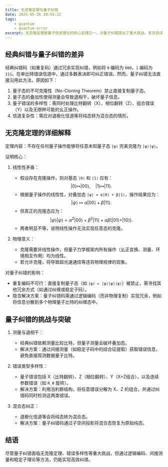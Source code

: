 ```yaml
---
title: 无克隆定理与量子纠错 
date: 2025-05-26 20:55:22
tags:
    - quantum
    - quantum-error
excerpt: 无克隆定理是量子信息理论的核心定理之一，对量子纠错提出了重大挑战。本文将详细探讨无克隆定理的内容、证明及其对量子纠错的影响，并与经典纠错进行对比。
---
```


## 经典纠错与量子纠错的差异  
经典纠错码（如重复码）通过冗余实现纠错，例如将 `0` 编码为 `000`，`1` 编码为 `111`。在单比特错误信道中，通过多数表决即可纠正错误。然而，量子纠错无法直接沿用此方法，原因如下：  
1. 量子态的不可克隆性（No-Cloning Theorem）禁止直接复制量子态。  
2. 量子态的叠加性使得测量会导致退相干，破坏量子信息。  
3. 量子错误的多样性：需同时处理比特翻转（X）、相位翻转（Z）、组合错误（Y）以及无限种可能的幺正操作。  
4. 信道复杂性：需应对退极化信道等将纯态转为混合态的情形。  


## 无克隆定理的详细解释  
定理内容：不存在任何量子操作能够将任意未知量子态 `|ψ⟩` 完美克隆为 `|ψ⟩|ψ⟩`。  

证明核心：  
1. 线性性矛盾：  
   - 假设存在克隆操作，则对基态 `|0⟩` 和 `|1⟩` 应有：  
     $$
     |0\rangle \mapsto |00\rangle, \quad |1\rangle \mapsto |11\rangle.
     $$  
   - 根据量子操作的线性性，对叠加态 `|ψ⟩ = α|0⟩ + β|1⟩`，操作结果应为：  
     $$
     |ψ\rangle \mapsto α|00⟩ + β|11⟩.
     $$  
   - 但真正的克隆态应为：  
     $$
     |ψ⟩|ψ⟩ = α^2|00⟩ + β^2|11⟩ + αβ(|01⟩ + |10⟩).
     $$  
   - 两者明显不等，说明线性操作无法实现任意态的克隆。  

2. 物理意义：  
   - 克隆需要非线性操作，但量子力学框架内所有操作（幺正变换、测量、环境相互作用）均为线性。  
   - 若允许克隆，将导致超光速通信等违背物理规律的现象。  

对量子纠错的影响：  
- 重复编码不可行：直接复制量子态（如 `|ψ⟩ ↦ |ψ⟩|ψ⟩|ψ⟩`）被禁止，需寻找其他冗余方式（如通过纠缠或稳定子码）。  
- 隐含解决方案：量子纠错码需通过逻辑编码（而非物理复制）实现冗余，例如将信息分散到多个物理量子比特的纠缠态中。  


## 量子纠错的挑战与突破  
1. 测量与退相干：  
   - 经典纠错依赖测量比较比特，但量子测量会破坏叠加态。  
   - 解决方案：通过间接测量（如稳定子码中的综合征提取）获取错误信息，避免直接观测数据量子比特。  

2. 错误类型多样性：  
   - 量子错误包括 X（比特翻转）、Z（相位翻转）、Y（X+Z组合），以及连续参数错误（如 `R_θ` 旋转）。  
   - 解决方案：利用泡利群结构，将任意错误分解为 X、Z 的组合，并通过纠错码同时检测这两类错误。  

3. 混合态纠正：  
   - 退极化信道等会将纯态转为混合态。  
   - 解决方案：量子纠错码通过子空间投影将混合态恢复为原始纯态。  


## 结语  
尽管量子纠错面临无克隆定理、错误多样性等重大挑战，但通过逻辑编码、间接测量和稳定子理论等方法，仍能实现高效纠错。